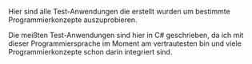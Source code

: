 Hier sind alle Test-Anwendungen die erstellt wurden um bestimmte Programmierkonzepte auszuprobieren.  

Die meißten Test-Anwendungen sind hier in C# geschrieben, da ich mit dieser Programmiersprache im Moment am vertrautesten bin und viele Programmierkonzepte schon darin integriert sind.